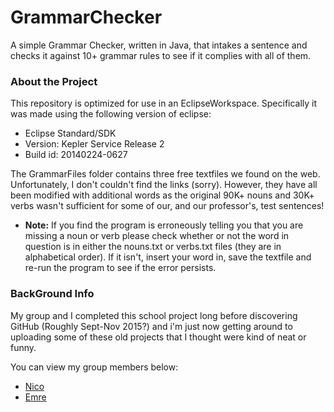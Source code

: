# GrammarChecker
A simple Grammar Checker, written in Java, that intakes a sentence and checks it against 10+ grammar rules to see if it complies with all of them.

### About the Project

This repository is optimized for use in an EclipseWorkspace. Specifically it was made using the following version of eclipse:
  * Eclipse Standard/SDK
  * Version: Kepler Service Release 2
  * Build id: 20140224-0627

The GrammarFiles folder contains three free textfiles we found on the web. Unfortunately, I don't couldn't find the links (sorry). However, they have all been modified with additional words as the original 90K+ nouns and 30K+ verbs wasn't sufficient for some of our, and our professor's, test sentences!

  * **Note:** If you find the program is erroneously telling you that you are missing a noun or verb please check whether or not the word in question is in either the nouns.txt or verbs.txt files (they are in alphabetical order). If it isn't, insert your word in, save the textfile and re-run the program to see if the error persists.

### BackGround Info

My group and I completed this school project long before discovering GitHub (Roughly Sept-Nov 2015?) and i'm just now getting around to uploading some of these old projects that I thought were kind of neat or funny.

You can view my group members below:
  * [Nico](https://github.com/nicosantarin)
  * [Emre](https://github.com/ITemreb)
